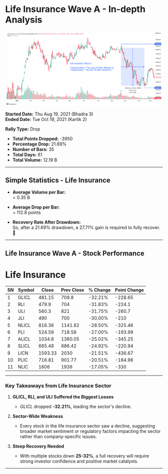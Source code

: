 # **Life Insurance Wave A - In-depth Analysis**  

![Life Insurance Wave A](images/LifeInsuranceWaveA.png)

**Started Date:** Thu Aug 19, 2021 (Bhadra 3)  
**Ended Date:** Tue Oct 19, 2021 (Kartik 2)  

**Rally Type:** Drop  

- **Total Points Dropped:** -3950
- **Percentage Drop:** 21.69%  
- **Number of Bars:** 35  
- **Total Days:** 61  
- **Total Volume:** 12.19 B  

---

## Simple Statistics - Life Insurance  

- **Average Volume per Bar:**  
    = 0.35  B  

- **Average Drop per Bar:**  
  = 112.8  points  

- **Recovery Rate After Drawdown:**  
 So, after a 21.69% drawdown, a 27.71% gain is required to fully recover. 🚀 

---

## **Life Insurance Wave A - Stock Performance**  

# Life Insurance  

| **SN** | **Symbol** | **Close** | **Prev Close** | **% Change** | **Point Change** |
|----|---------|--------|------------|------------|--------------|
| 1  | GLICL   | 481.15 | 709.8      | -32.21%    | -228.65      |
| 2  | RLI     | 479.9  | 704        | -31.83%    | -224.1       |
| 3  | ULI     | 560.3  | 821        | -31.75%    | -260.7       |
| 4  | JLI     | 490    | 700        | -30.00%    | -210         |
| 5  | NLICL   | 816.36 | 1141.82    | -28.50%    | -325.46      |
| 6  | PLI     | 524.59 | 718.58     | -27.00%    | -193.99      |
| 7  | ALICL   | 1034.8 | 1380.05    | -25.02%    | -345.25      |
| 8  | SLICL   | 665.48 | 886.42     | -24.92%    | -220.94      |
| 9  | LICN    | 1593.33| 2030       | -21.51%    | -436.67      |
| 10 | PLIC    | 716.81 | 901.77     | -20.51%    | -184.96      |
| 11 | NLIC    | 1606   | 1936       | -17.05%    | -330         |



---
 
### **Key Takeaways from Life Insurance Sector**  

1. **GLICL, RLI, and ULI Suffered the Biggest Losses**  
   - *GLICL* dropped **-32.21%**, leading the sector's decline.  

2. **Sector-Wide Weakness**  
   - Every stock in the life insurance sector saw a decline, suggesting broader market sentiment or regulatory factors impacting the sector rather than company-specific issues.  

3. **Steep Recovery Needed**  
   - With multiple stocks down **25-32%**, a full recovery will require strong investor confidence and positive market catalysts.
---
